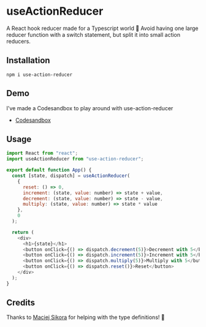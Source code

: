 # useActionReducer

A React hook reducer made for a Typescript world 💙
Avoid having one large reducer function with a switch statement, but split it into small action reducers.

## Installation

```shell
npm i use-action-reducer
```

## Demo

I've made a Codesandbox to play around with use-action-reducer

- [Codesandbox](https://codesandbox.io/s/pedantic-sky-6se4w)

## Usage

```js
import React from "react";
import useActionReducer from "use-action-reducer";

export default function App() {
  const [state, dispatch] = useActionReducer(
    {
      reset: () => 0,
      increment: (state, value: number) => state + value,
      decrement: (state, value: number) => state - value,
      multiply: (state, value: number) => state * value
    },
    0
  );

  return (
    <div>
      <h1>{state}</h1>
      <button onClick={() => dispatch.decrement(5)}>Decrement with 5</button>
      <button onClick={() => dispatch.increment(5)}>Increment with 5</button>
      <button onClick={() => dispatch.multiply(5)}>Multiply with 5</button>
      <button onClick={() => dispatch.reset()}>Reset</button>
    </div>
  );
}
```

## Credits

Thanks to [Maciej Sikora](https://stackoverflow.com/a/59002901/1168927) for helping with the type definitions! 🙌
